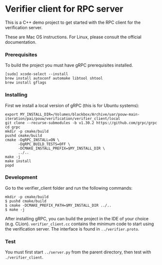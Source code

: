 # Verifier client for RPC server

This is a C++ demo project to get started with the RPC client for the verification server.

These are Mac OS instructions. For Linux, please consult the official documentation.

### Prerequisites

To build the project you must have gRPC prerequisites installed.

```
[sudo] xcode-select --install
brew install autoconf automake libtool shtool
brew install gflags
```

### Installing

First we install a local version of gRPC (this is for Ubuntu systems):
```
export MY_INSTALL_DIR=/Volumes/blackbox/Archive/uar/pouw-main-iteration/pai/pouw/verification/verifier_client/local
git clone --recurse-submodules -b v1.30.2 https://github.com/grpc/grpc
cd grpc
mkdir -p cmake/build
pushd cmake/build
cmake -DgRPC_INSTALL=ON \
      -DgRPC_BUILD_TESTS=OFF \
      -DCMAKE_INSTALL_PREFIX=$MY_INSTALL_DIR \
      ../..
make -j
make install
popd
```

### Development
Go to the verifier_client folder and run the following commands:
```
mkdir -p cmake/build
$ pushd cmake/build
$ cmake -DCMAKE_PREFIX_PATH=$MY_INSTALL_DIR ../..
$ make -j
```

After installing gRPC, you can build the project in the IDE of your choice (e.g. CLion).
`verifier_client.cc` contains the minimum code to start using the verification server. The interface is found in `../verifier.proto`.


### Test
You must first start `../server.py` from the parent directory, then test with `./verifier_client`.